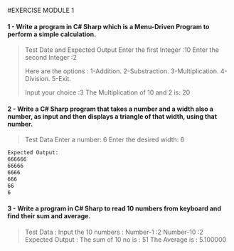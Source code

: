 #EXERCISE MODULE 1

#### 1 - Write a program in C# Sharp which is a Menu-Driven Program to perform a simple calculation.

> Test Date and Expected Output 
> Enter the first Integer :10 
> Enter the second Integer :2 
>
> Here are the options : 
> 1-Addition. 
> 2-Substraction. 
> 3-Multiplication. 
> 4-Division. 
> 5-Exit. 
>
> Input your choice :3 
> The Multiplication of 10 and 2 is: 20


#### 2 - Write a C# Sharp program that takes a number and a width also a number, as input and then displays a triangle of that width, using that number.

> Test Data
> Enter a number: 6 
> Enter the desired width: 6 

```sh
Expected Output:
666666
66666
6666
666
66
6
```

#### 3 - Write a program in C# Sharp to read 10 numbers from keyboard and find their sum and average. 

> Test Data :
> Input the 10 numbers : 
> Number-1 :2 
> Number-10 :2 
> Expected Output : 
> The sum of 10 no is : 51 
> The Average is : 5.100000



